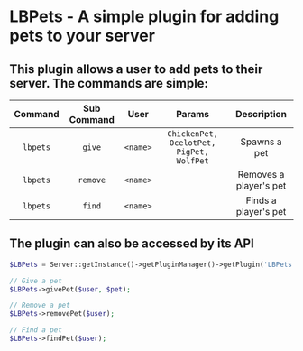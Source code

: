 LBPets - A simple plugin for adding pets to your server
======

## This plugin allows a user to add pets to their server. The commands are simple:

| Command | Sub Command | User | Params | Description |
|:-------:|:-----------:|:----:|:------:|:-----------:|
| `lbpets`  |   `give`   | `<name>` |  `ChickenPet, OcelotPet, PigPet, WolfPet`  | Spawns a pet |
| `lbpets`  |   `remove`  | `<name>` |    | Removes a player's pet |
| `lbpets`  |    `find`   | `<name>` |    | Finds a player's pet |

## The plugin can also be accessed by its API

```php
$LBPets = Server::getInstance()->getPluginManager()->getPlugin('LBPets');

// Give a pet
$LBPets->givePet($user, $pet);

// Remove a pet
$LBPets->removePet($user);

// Find a pet
$LBPets->findPet($user);
```
